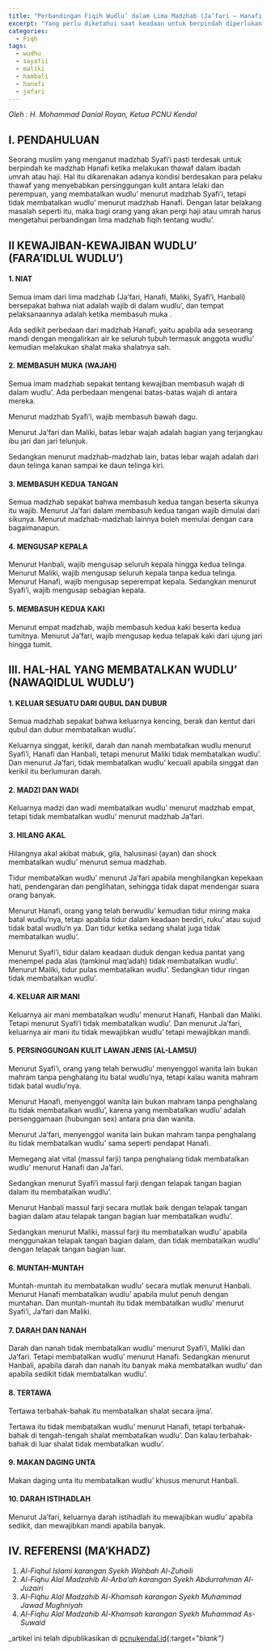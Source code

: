 ```yaml
---
title: "Perbandingan Fiqih Wudlu’ dalam Lima Madzhab (Ja’fari – Hanafi – Maliki – Syafi’i – Hanbali)"
excerpt: "Yang perlu diketahui saat keadaan untuk berpindah diperlukan agar tidak terjadi **Talfiq** (perangkapan madzhab)"
categories:
  - Fiqh
tags:
  - wudhu
  - sayafii
  - maliki
  - hambali
  - hanafi
  - jafari
---
```

_Oleh : H. Mohammad Danial Royan, Ketua PCNU Kendal_

## I. PENDAHULUAN

Seorang muslim yang menganut madzhab Syafi’i pasti terdesak untuk berpindah ke madzhab Hanafi ketika melakukan thawaf dalam ibadah umrah atau haji. Hal itu dikarenakan adanya kondisi berdesakan para pelaku thawaf yang menyebabkan persinggungan kulit antara lelaki dan perempuan, yang membatalkan wudlu’ menurut madzhab Syafi’i, tetapi tidak membatalkan wudlu’ menurut madzhab Hanafi. Dengan latar belakang masalah seperti itu, maka bagi orang yang akan pergi haji atau umrah harus mengetahui perbandingan lima madzhab fiqih tentang wudlu’.

## II KEWAJIBAN-KEWAJIBAN WUDLU’ (FARA’IDLUL WUDLU’)


#### 1. NIAT

Semua imam dari lima madzhab (Ja’fari, Hanafi, Maliki, Syafi’i, Hanbali) bersepakat bahwa niat adalah wajib di dalam wudlu’, dan tempat pelaksanaannya adalah ketika membasuh muka .

Ada sedikit perbedaan dari madzhab Hanafi, yaitu apabila ada seseorang mandi dengan mengalirkan air ke seluruh tubuh termasuk anggota wudlu’ kemudian melakukan shalat maka shalatnya sah.

#### 2. MEMBASUH MUKA (WAJAH)

Semua imam madzhab sepakat tentang kewajiban membasuh wajah di dalam wudlu’. Ada perbedaan mengenai batas-batas wajah di antara mereka.

Menurut madzhab Syafi’i, wajib membasuh bawah dagu.

Menurut Ja’fari dan Maliki, batas lebar wajah adalah bagian yang terjangkau ibu jari dan jari telunjuk.

Sedangkan menurut madzhab-madzhab lain, batas lebar wajah adalah dari daun telinga kanan sampai ke daun telinga kiri.

#### 3. MEMBASUH KEDUA TANGAN

Semua madzhab sepakat bahwa membasuh kedua tangan beserta sikunya itu wajib.  Menurut Ja’fari dalam membasuh kedua tangan wajib dimulai dari sikunya.
Menurut madzhab-madzhab lainnya boleh memulai dengan cara bagaimanapun.

#### 4. MENGUSAP KEPALA

Menurut Hanbali, wajib mengusap seluruh kepala hingga kedua telinga.
Menurut Maliki, wajib mengusap seluruh kepala tanpa kedua telinga.
Menurut Hanafi, wajib mengusap seperempat kepala.
Sedangkan menurut Syafi’i, wajib mengusap sebagian kepala.

#### 5. MEMBASUH KEDUA KAKI

Menurut empat madzhab, wajib membasuh kedua kaki beserta kedua tumitnya. Menurut Ja’fari, wajib mengusap kedua telapak kaki dari ujung jari hingga tumit.

## III. HAL-HAL YANG MEMBATALKAN WUDLU’ (NAWAQIDLUL WUDLU’)

#### 1. KELUAR SESUATU DARI QUBUL DAN DUBUR

Semua madzhab sepakat bahwa keluarnya kencing, berak dan kentut dari qubul dan dubur membatalkan wudlu’.

Keluarnya singgat, kerikil, darah dan nanah membatalkan wudlu menurut Syafi’i, Hanafi dan Hanbali, tetapi menurut Maliki tidak membatalkan wudlu’. Dan menurut Ja’fari, tidak membatalkan wudlu’ kecuali apabila singgat dan kerikil itu berlumuran darah.

#### 2. MADZI DAN WADI

Keluarnya madzi dan wadi membatalkan wudlu’ menurut madzhab empat, tetapi tidak membatalkan wudlu’ menurut madzhab Ja’fari.

#### 3. HILANG AKAL

Hilangnya akal akibat mabuk, gila, halusinasi (ayan) dan shock membatalkan wudlu’ menurut semua madzhab.

Tidur membatalkan wudlu’ menurut Ja’fari apabila menghilangkan kepekaan hati, pendengaran dan penglihatan, sehingga tidak dapat mendengar suara orang banyak.

Menurut Hanafi, orang yang telah berwudlu’ kemudian tidur miring maka batal wudlu’nya, tetapi apabila tidur dalam keadaan berdiri, ruku’ atau sujud tidak batal wudlu’n
ya. Dan tidur ketika sedang shalat juga tidak membatalkan wudlu’.

Menurut Syafi’i, tidur dalam keadaan duduk dengan kedua pantat yang menempel pada alas (tamkinul maq’adah) tidak membatalkan wudlu’.
Menurut Maliki, tidur pulas membatalkan wudlu’. Sedangkan tidur ringan tidak membatalkan wudlu’.

#### 4. KELUAR AIR MANI

Keluarnya air mani membatalkan wudlu’ menurut Hanafi, Hanbali dan Maliki. Tetapi menurut Syafi’i tidak membatalkan wudlu’. Dan menurut Ja’fari, keluarnya air mani itu tidak mewajibkan wudlu’ tetapi mewajibkan mandi.

#### 5. PERSINGGUNGAN KULIT LAWAN JENIS (AL-LAMSU)

Menurut Syafi’i, orang yang telah berwudlu’ menyenggol wanita lain bukan mahram tanpa penghalang itu batal wudlu’nya, tetapi kalau wanita mahram tidak batal wudlu’nya.

Menurut Hanafi, menyenggol wanita lain bukan mahram tanpa penghalang itu tidak membatalkan wudlu’, karena yang membatalkan wudlu’ adalah persenggamaan (hubungan sex) antara pria dan wanita.

Menurut Ja’fari, menyenggol wanita lain bukan mahram tanpa penghalang itu tidak membatalkan wudlu’ sama seperti pendapat Hanafi.

Memegang alat vital (massul farji) tanpa penghalang tidak membatalkan wudlu’ menurut Hanafi dan Ja’fari.

Sedangkan menurut Syafi’i massul farji dengan telapak tangan bagian dalam itu membatalkan wudlu’.

Menurut Hanbali massul farji secara mutlak baik dengan telapak tangan bagian dalam atau telapak tangan bagian luar membatalkan wudlu’.

Sedangkan menurut Maliki, massul farji itu membatalkan wudlu’ apabila menggunakan telapak tangan bagian dalam, dan tidak membatalkan wudlu’ dengan telapak tangan bagian luar.

#### 6. MUNTAH-MUNTAH

Muntah-muntah itu membatalkan wudlu’ secara mutlak menurut Hanbali. Menurut Hanafi membatalkan wudlu’ apabila mulut penuh dengan muntahan. Dan muntah-muntah itu tidak membatalkan wudlu’ menurut Syafi’i, Ja’fari dan Maliki.

#### 7. DARAH DAN NANAH

Darah dan nanah tidak membatalkan wudlu’ menurut Syafi’i, Maliki dan Ja’fari. Tetapi membatalkan wudlu’ menurut Hanafi. Sedangkan menurut Hanbali, apabila darah dan nanah itu banyak maka membatalkan wudlu’ dan apabila sedikit tidak membatalkan wudlu’.

#### 8. TERTAWA

Tertawa terbahak-bahak itu membatalkan shalat secara ijma’.

Tertawa itu tidak membatalkan wudlu’ menurut Hanafi, tetapi terbahak-bahak di tengah-tengah shalat membatalkan wudlu’. Dan kalau terbahak-bahak di luar shalat tidak membatalkan wudlu’.

#### 9.  MAKAN DAGING UNTA

Makan daging unta itu membatalkan wudlu’ khusus menurut Hanbali.

#### 10. DARAH ISTIHADLAH

Menurut Ja’fari, keluarnya darah istihadlah itu mewajibkan wudlu’ apabila sedikit, dan mewajibkan mandi apabila banyak.

## IV. REFERENSI (MA’KHADZ)

1. _Al-Fiqhul Islami karangan Syekh Wahbah Al-Zuhaili_
2. _Al-Fiqhu Alal Madzahib Al-Arba’ah karangan Syekh Abdurrahman Al-Juzairi_
3. _Al-Fiqhu Alal Madzahib Al-Khamsah karangan Syekh Muhammad Jawad Mughniyah_
4. _Al-Fiqhu Alal Madzahib Al-Khamsah karangan Syekh Muhammad As-Suwaid_

_artikel ini telah dipublikasikan di [pcnukendal.id](//pcnukendal.id/perbandingan-fiqih-wudlu-dalam-lima-madzhab-jafari-hanafi-maliki-syafii-hanbali/){:target="_blank"}_
